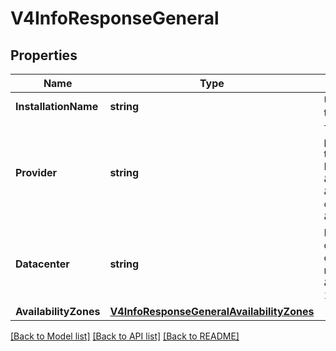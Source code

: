 # V4InfoResponseGeneral

## Properties

Name | Type | Description | Notes
------------ | ------------- | ------------- | -------------
**InstallationName** | **string** | Unique name of the installation | [optional] 
**Provider** | **string** | The technical provider used in this installation. Either \&quot;kvm\&quot;, \&quot;aws\&quot;, or \&quot;azure\&quot;. | [optional] 
**Datacenter** | **string** | Identifier of the datacenter or cloud provider region, e. g. \&quot;eu-west-1\&quot; | [optional] 
**AvailabilityZones** | [**V4InfoResponseGeneralAvailabilityZones**](V4InfoResponse_general_availability_zones.md) |  | 

[[Back to Model list]](../README.md#documentation-for-models) [[Back to API list]](../README.md#documentation-for-api-endpoints) [[Back to README]](../README.md)


